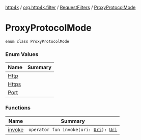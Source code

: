 [http4k](../../../index.md) / [org.http4k.filter](../../index.md) / [RequestFilters](../index.md) / [ProxyProtocolMode](./index.md)

# ProxyProtocolMode

`enum class ProxyProtocolMode`

### Enum Values

| Name | Summary |
|---|---|
| [Http](-http.md) |  |
| [Https](-https.md) |  |
| [Port](-port.md) |  |

### Functions

| Name | Summary |
|---|---|
| [invoke](invoke.md) | `operator fun invoke(uri: `[`Uri`](../../../org.http4k.core/-uri/index.md)`): `[`Uri`](../../../org.http4k.core/-uri/index.md) |
